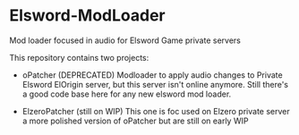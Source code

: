 # Elsword-ModLoader
Mod loader focused in audio for Elsword Game private servers

This repository contains two projects:

- oPatcher (DEPRECATED)
Modloader to apply audio changes to Private Elsword ElOrigin server, but this server isn't online anymore. Still there's a good code base here for any new elsword mod loader.


- ElzeroPatcher (still on WIP)
This one is foc used on Elzero private server a more polished version of oPatcher but are still on early WIP
